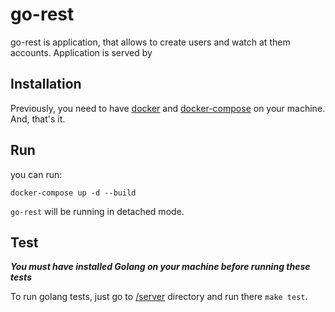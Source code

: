 # go-rest

go-rest is application, that allows to create users and watch at them accounts.
Application is served by

## Installation

Previously, you need to have [docker](https://www.docker.com/get-started) and [docker-compose](https://docs.docker.com/compose/install/) on your machine.
And, that's it.

## Run

you can run:
```
docker-compose up -d --build
```

`go-rest` will be running in detached mode.


## Test

***You must have installed Golang on your machine before running these tests***

To run golang tests, just go to [/server](/server) directory and run there `make test`.